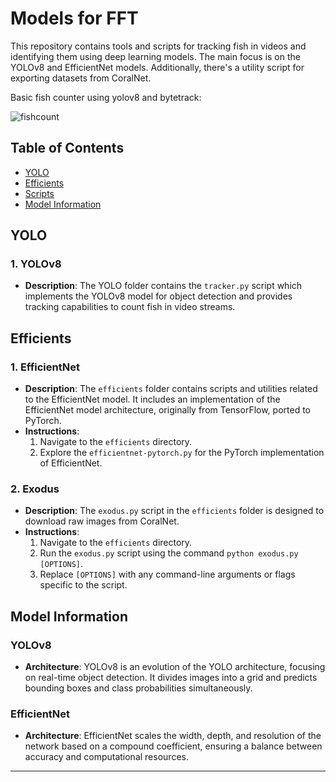 # Models for FFT

This repository contains tools and scripts for tracking fish in videos and identifying them using deep learning models. The main focus is on the YOLOv8 and EfficientNet models. Additionally, there's a utility script for exporting datasets from CoralNet.

Basic fish counter using yolov8 and bytetrack:

![fishcount](https://github.com/kluless13/FFT-AI-models/blob/main/YOLO/fishstock-result.gif)

## Table of Contents

- [YOLO](#yolo)
- [Efficients](#efficients)
- [Scripts](#scripts)
- [Model Information](#model-information)

## YOLO

### 1. YOLOv8

- **Description**: The YOLO folder contains the `tracker.py` script which implements the YOLOv8 model for object detection and provides tracking capabilities to count fish in video streams.

## Efficients

### 1. EfficientNet

- **Description**: The `efficients` folder contains scripts and utilities related to the EfficientNet model. It includes an implementation of the EfficientNet model architecture, originally from TensorFlow, ported to PyTorch.
- **Instructions**:
  1. Navigate to the `efficients` directory.
  2. Explore the `efficientnet-pytorch.py` for the PyTorch implementation of EfficientNet.

### 2. Exodus

- **Description**: The `exodus.py` script in the `efficients` folder is designed to download raw images from CoralNet.
- **Instructions**:
  1. Navigate to the `efficients` directory.
  2. Run the `exodus.py` script using the command `python exodus.py [OPTIONS]`.
  3. Replace `[OPTIONS]` with any command-line arguments or flags specific to the script.

## Model Information

### YOLOv8

- **Architecture**: YOLOv8 is an evolution of the YOLO architecture, focusing on real-time object detection. It divides images into a grid and predicts bounding boxes and class probabilities simultaneously.

### EfficientNet

- **Architecture**: EfficientNet scales the width, depth, and resolution of the network based on a compound coefficient, ensuring a balance between accuracy and computational resources.

---

